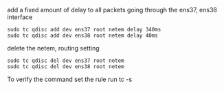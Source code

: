 add a fixed amount of delay to all packets going through the ens37, ens38 interface
```
sudo tc qdisc add dev ens37 root netem delay 340ms
sudo tc qdisc add dev ens38 root netem delay 40ms
```
delete the netem, routing setting
```
sudo tc qdisc del dev ens37 root netem
sudo tc qdisc del dev ens38 root netem
```
To verify the command set the rule run tc -s
```

```
